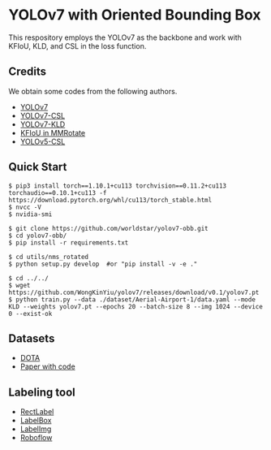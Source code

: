 # YOLOv7 with Oriented Bounding Box
This respository employs the YOLOv7 as the backbone and work with KFIoU, KLD, and CSL in the loss function.

## Credits
We obtain some codes from the following authors.

* <a href='https://github.com/WongKinYiu/yolov7'>YOLOv7</a>
* <a href='https://github.com/SSTato/YOLOv7_obb'>YOLOv7-CSL</a>
* <a href='https://github.com/lx-cly/YOLOv7_OBB'>YOLOv7-KLD</a>
* <a href='https://github.com/open-mmlab/mmrotate/blob/6519a3654e17b707c15d4aa2c5db1257587ea4c0/mmrotate/models/losses/kf_iou_loss.py'>KFIoU in MMRotate</a>
* <a href='https://github.com/hukaixuan19970627/yolov5_obb'>YOLOv5-CSL</a>

## Quick Start

```
$ pip3 install torch==1.10.1+cu113 torchvision==0.11.2+cu113 torchaudio==0.10.1+cu113 -f https://download.pytorch.org/whl/cu113/torch_stable.html
$ nvcc -V
$ nvidia-smi

$ git clone https://github.com/worldstar/yolov7-obb.git
$ cd yolov7-obb/
$ pip install -r requirements.txt

$ cd utils/nms_rotated
$ python setup.py develop  #or "pip install -v -e ."

$ cd ../../
$ wget https://github.com/WongKinYiu/yolov7/releases/download/v0.1/yolov7.pt
$ python train.py --data ./dataset/Aerial-Airport-1/data.yaml --mode KLD --weights yolov7.pt --epochs 20 --batch-size 8 --img 1024 --device 0 --exist-ok
```

## Datasets
* <a href='https://captain-whu.github.io/DOTA/dataset.html'>DOTA</a>
* <a href='https://paperswithcode.com/dataset/dota'>Paper with code</a>

## Labeling tool
* <a href='https://rectlabel.com/'>RectLabel</a>
* <a href='https://labelbox.com/'>LabelBox</a>
* <a href='https://github.com/heartexlabs/labelImg'>LabelImg</a>
* <a href='https://public.roboflow.com/object-detection'>Roboflow</a>
